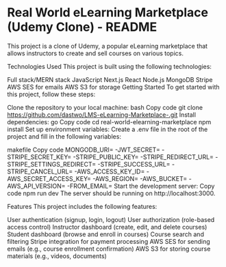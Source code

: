 ﻿# Real World eLearning Marketplace (Udemy Clone) - README
This project is a clone of Udemy, a popular eLearning marketplace that allows instructors to create and sell courses on various topics.

Technologies Used
This project is built using the following technologies:

Full stack/MERN stack JavaScript
Next.js
React
Node.js
MongoDB
Stripe
AWS SES for emails
AWS S3 for storage
Getting Started
To get started with this project, follow these steps:

Clone the repository to your local machine:
bash
Copy code
git clone https://github.com/dastwo/LMS-eLearning-Marketplace-.git
Install dependencies:
go
Copy code
cd real-world-elearning-marketplace
npm install
Set up environment variables:
Create a .env file in the root of the project and fill in the following variables:

makefile
Copy code
MONGODB_URI=<your MongoDB URI>
-JWT_SECRET=<your JWT secret>
-STRIPE_SECRET_KEY=<your Stripe secret key>
-STRIPE_PUBLIC_KEY=<your Stripe public key>
-STRIPE_REDIRECT_URL=<url address after stripe>
-STRIPE_SETTINGS_REDIRECT=<url address after changing settings>
-STRIPE_SUCCESS_URL=<url address after success payment>
-STRIPE_CANCEL_URL=<url address when cancel>
-AWS_ACCESS_KEY_ID=<your AWS access key ID>
-AWS_SECRET_ACCESS_KEY=<your AWS secret access key>
-AWS_REGION=<your AWS region>
-AWS_BUCKET=<your AWS S3 bucket name>
-AWS_API_VERSION=<your api version of AWS>
-FROM_EMAIL=<your AWS SES email address>
Start the development server:
Copy code
npm run dev
The server should be running on http://localhost:3000.

Features
This project includes the following features:

User authentication (signup, login, logout)
User authorization (role-based access control)
Instructor dashboard (create, edit, and delete courses)
Student dashboard (browse and enroll in courses)
Course search and filtering
Stripe integration for payment processing
AWS SES for sending emails (e.g., course enrollment confirmation)
AWS S3 for storing course materials (e.g., videos, documents)





